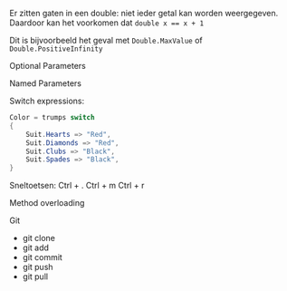 Er zitten gaten in een double: niet ieder getal kan worden weergegeven. Daardoor kan het voorkomen dat `double x == x + 1`

Dit is bijvoorbeeld het geval met `Double.MaxValue` of `Double.PositiveInfinity`

Optional Parameters

Named Parameters

Switch expressions:
```C#
Color = trumps switch
{
	Suit.Hearts => "Red",
	Suit.Diamonds => "Red",
	Suit.Clubs => "Black",
	Suit.Spades => "Black",
}
```


Sneltoetsen:
	Ctrl + .
	Ctrl + m
	Ctrl + r

Method overloading

Git
- git clone
- git add
- git commit
- git push
- git pull